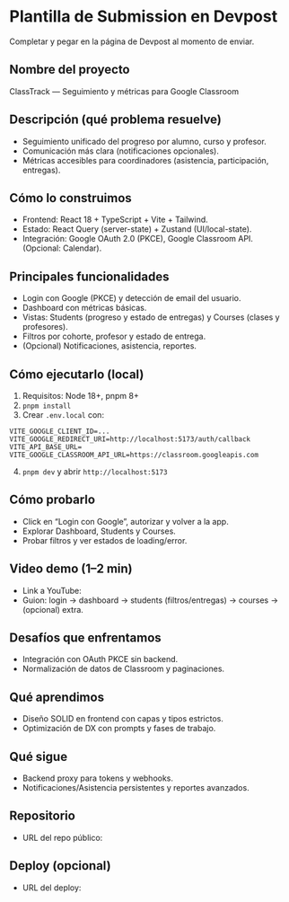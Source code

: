 # Plantilla de Submission en Devpost

Completar y pegar en la página de Devpost al momento de enviar.

## Nombre del proyecto
ClassTrack — Seguimiento y métricas para Google Classroom

## Descripción (qué problema resuelve)
- Seguimiento unificado del progreso por alumno, curso y profesor.
- Comunicación más clara (notificaciones opcionales).
- Métricas accesibles para coordinadores (asistencia, participación, entregas).

## Cómo lo construimos
- Frontend: React 18 + TypeScript + Vite + Tailwind.
- Estado: React Query (server-state) + Zustand (UI/local-state).
- Integración: Google OAuth 2.0 (PKCE), Google Classroom API. (Opcional: Calendar).

## Principales funcionalidades
- Login con Google (PKCE) y detección de email del usuario.
- Dashboard con métricas básicas.
- Vistas: Students (progreso y estado de entregas) y Courses (clases y profesores).
- Filtros por cohorte, profesor y estado de entrega.
- (Opcional) Notificaciones, asistencia, reportes.

## Cómo ejecutarlo (local)
1) Requisitos: Node 18+, pnpm 8+
2) `pnpm install`
3) Crear `.env.local` con:
```
VITE_GOOGLE_CLIENT_ID=...
VITE_GOOGLE_REDIRECT_URI=http://localhost:5173/auth/callback
VITE_API_BASE_URL=
VITE_GOOGLE_CLASSROOM_API_URL=https://classroom.googleapis.com
```
4) `pnpm dev` y abrir `http://localhost:5173`

## Cómo probarlo
- Click en “Login con Google”, autorizar y volver a la app.
- Explorar Dashboard, Students y Courses.
- Probar filtros y ver estados de loading/error.

## Video demo (1–2 min)
- Link a YouTube: <URL>
- Guion: login → dashboard → students (filtros/entregas) → courses → (opcional) extra.

## Desafíos que enfrentamos
- Integración con OAuth PKCE sin backend.
- Normalización de datos de Classroom y paginaciones.

## Qué aprendimos
- Diseño SOLID en frontend con capas y tipos estrictos.
- Optimización de DX con prompts y fases de trabajo.

## Qué sigue
- Backend proxy para tokens y webhooks.
- Notificaciones/Asistencia persistentes y reportes avanzados.

## Repositorio
- URL del repo público: <URL>

## Deploy (opcional)
- URL del deploy: <URL>
